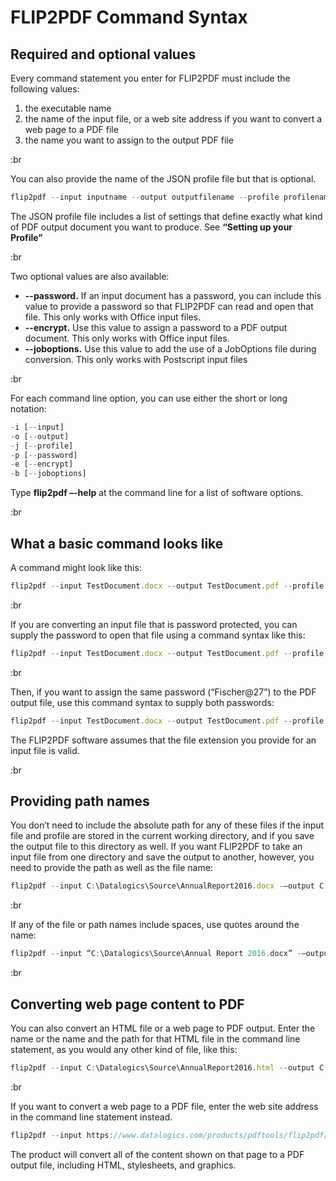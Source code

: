 # FLIP2PDF Command Syntax

## Required and optional values

Every command statement you enter for FLIP2PDF must include the following values:

1. the executable name
2. the name of the input file, or a web site address if you want to convert a web page to a PDF file
3. the name you want to assign to the output PDF file

:br

You can also provide the name of the JSON profile file but that is optional.

```js
flip2pdf --input inputname --output outputfilename --profile profilename 
```

The JSON profile file includes a list of settings that define exactly what kind of PDF output document you want to produce. See **“Setting up your Profile”**

:br

Two optional values are also available:

- **--password.** If an input document has a password, you can include this value to provide a password so that FLIP2PDF can read and open that file. This only works with Office input files.
- **--encrypt.** Use this value to assign a password to a PDF output document. This only works with Office input files.
- **--joboptions.** Use this value to add the use of a JobOptions file during conversion. This only works with Postscript input files

:br

For each command line option, you can use either the short or long notation:

```js
-i [--input]
-o [--output]
-j [--profile]
-p [--password]
-e [--encrypt]
-b [--joboptions]
```

Type **flip2pdf –-help** at the command line for a list of software options.

:br

## What a basic command looks like

A command might look like this:

```js
flip2pdf --input TestDocument.docx --output TestDocument.pdf --profile standard.json
```

:br

If you are converting an input file that is password protected, you can supply the password to open that file using a command syntax like this:

```js
flip2pdf --input TestDocument.docx --output TestDocument.pdf --profile standard.json --password Fischer@27
```

:br

Then, if you want to assign the same password (“Fischer\@27”) to the PDF output file, use this command syntax to supply both passwords:

```js
flip2pdf --input TestDocument.docx --output TestDocument.pdf --profile standard.json --password Fischer@27 --encrypt Fischer@27
```

The FLIP2PDF software assumes that the file extension you provide for an input file is valid.

:br

## Providing path names

You don’t need to include the absolute path for any of these files if the input file and profile are stored in the current working directory, and if you save the output file to this directory as well. If you want FLIP2PDF to take an input file from one directory and save the output to another, however, you need to provide the path as well as the file name:

```js
flip2pdf --input C:\Datalogics\Source\AnnualReport2016.docx -–output C:\Datalogics\OutputFiles\AnnualReport2016-B.pdf -–profile standard.json
```

:br

If any of the file or path names include spaces, use quotes around the name:

```js
flip2pdf --input “C:\Datalogics\Source\Annual Report 2016.docx” -–output C:\Datalogics\OutputFiles\AnnualReport2016-B.pdf -–profile standard.json
```

:br

## Converting web page content to PDF

You can also convert an HTML file or a web page to PDF output. Enter the name or the name and the path for that HTML file in the command line statement, as you would any other kind of file, like this:

```js
flip2pdf --input C:\Datalogics\Source\AnnualReport2016.html --output C:\Datalogics\OutputFiles\AnnualReport2016-B.pdf --profile standard.json
```

:br

If you want to convert a web page to a PDF file, enter the web site address in the command line statement instead.

```js
flip2pdf --input https://www.datalogics.com/products/pdftools/flip2pdf/ --output C:\Datalogics\OutputFiles\FLIP2PDF_Page.pdf -–profile standard.json
```

The product will convert all of the content shown on that page to a PDF output file, including HTML, stylesheets, and graphics.
